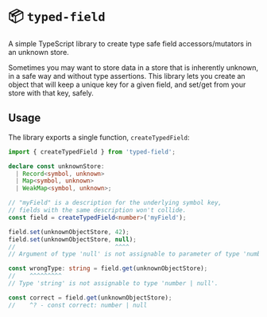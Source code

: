 # 📦 `typed-field`

A simple TypeScript library to create type safe field accessors/mutators in an unknown store.

Sometimes you may want to store data in a store that is inherently unknown, in a safe way and without type assertions. This library lets you create an object that will keep a unique key for a given field, and set/get from your store with that key, safely.

## Usage

The library exports a single function, `createTypedField`:

```ts
import { createTypedField } from 'typed-field';

declare const unknownStore:
  | Record<symbol, unknown>
  | Map<symbol, unknown>
  | WeakMap<symbol, unknown>;

// "myField" is a description for the underlying symbol key,
// fields with the same description won't collide.
const field = createTypedField<number>('myField');

field.set(unknownObjectStore, 42);
field.set(unknownObjectStore, null);
//                            ^^^^
// Argument of type 'null' is not assignable to parameter of type 'number'.

const wrongType: string = field.get(unknownObjectStore);
//    ^^^^^^^^^
// Type 'string' is not assignable to type 'number | null'.

const correct = field.get(unknownObjectStore);
//    ^? - const correct: number | null
```
